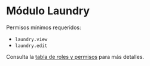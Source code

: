 # Módulo Laundry

Permisos mínimos requeridos:
- `laundry.view`
- `laundry.edit`

Consulta la [tabla de roles y permisos](../../docs/roles_permisos.md) para más detalles.
